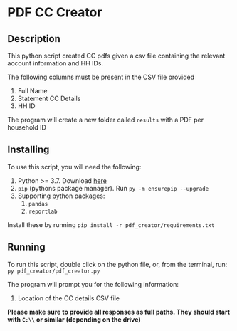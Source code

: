 # PDF CC Creator

## Description
This python script created CC pdfs given a csv file containing the relevant account information and HH IDs.

The following columns must be present in the CSV file provided
1. Full Name
2. Statement CC Details
3. HH ID

The program will create a new folder called `results` with a PDF per household ID

## Installing
To use this script, you will need the following:
1. Python >= 3.7. Download [here](https://www.python.org/downloads/)
2. `pip` (pythons package manager). Run `py -m ensurepip --upgrade`
3. Supporting python packages:
   1. `pandas`
   2. `reportlab`

Install these by running `pip install -r pdf_creator/requirements.txt`

## Running
To run this script, double click on the python file, or, from the terminal, run:
`py pdf_creator/pdf_creator.py`

The program will prompt you for the following information:
1. Location of the CC details CSV file

**Please make sure to provide all responses as full paths. They should start with `C:\\` or similar (depending on the drive)**
